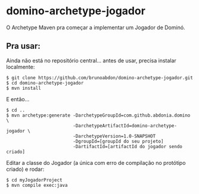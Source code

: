 # domino-archetype-jogador
O Archetype Maven pra começar a implementar um Jogador de Dominó.



## Pra usar:

Ainda não está no repositório central... antes de usar, precisa instalar localmente:
```
$ git clone https://github.com/brunoabdon/domino-archetype-jogador.git
$ cd domino-archetype-jogador
$ mvn install
```

E então...

```
$ cd ..
$ mvn archetype:generate -DarchetypeGroupId=com.github.abdonia.domino \
                         -DarchetypeArtifactId=domino-archetype-jogador \
                         -DarchetypeVersion=1.0-SNAPSHOT  
                         -DgroupId=[groupId do seu projeto]
                         -DartifactId=[artifactId do jogador sendo criado]
```

Editar a classe do Jogador (a única com erro de compilação no protótipo criado) e rodar:

```
$ cd myJogadorProject 
$ mvn compile exec:java
